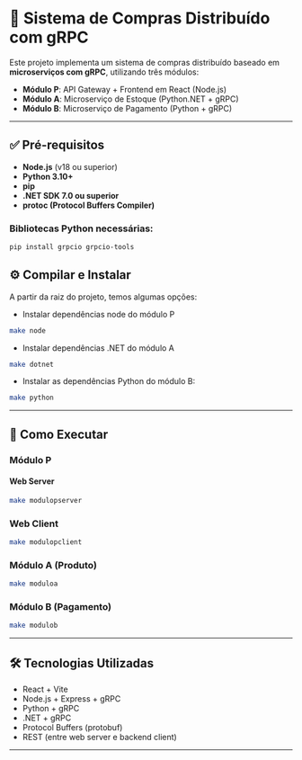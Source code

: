 # 🛒 Sistema de Compras Distribuído com gRPC

Este projeto implementa um sistema de compras distribuído baseado em **microserviços com gRPC**, utilizando três módulos:

- **Módulo P**: API Gateway + Frontend em React (Node.js)
- **Módulo A**: Microserviço de Estoque (Python.NET + gRPC)
- **Módulo B**: Microserviço de Pagamento (Python + gRPC)

---

## ✅ Pré-requisitos

- **Node.js** (v18 ou superior)
- **Python 3.10+**
- **pip**
- **.NET SDK 7.0 ou superior**
- **protoc (Protocol Buffers Compiler)**

### Bibliotecas Python necessárias:

```bash
pip install grpcio grpcio-tools
```

## ⚙️ Compilar e Instalar

A partir da raiz do projeto, temos algumas opções:

- Instalar dependências node do módulo P
```bash
make node
```

- Instalar dependências .NET do módulo A
```bash
make dotnet
```

- Instalar as dependências Python do módulo B:
```bash
make python
```

---

## 🚀 Como Executar

### Módulo P
#### Web Server
```bash
make modulopserver
```
### Web Client
```bash
make modulopclient
```

### Módulo A (Produto)

```bash
make moduloa
```

### Módulo B (Pagamento)

```bash
make modulob
```
---

## 🛠️ Tecnologias Utilizadas

- React + Vite
- Node.js + Express + gRPC
- Python + gRPC
- .NET + gRPC
- Protocol Buffers (protobuf)
- REST (entre web server e backend client)

---
